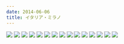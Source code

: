 ```yaml
---
date: 2014-06-06
title: イタリア・ミラノ
---
```


![](https://photos.smugmug.com/photos/i-vVjjGks/0/379d2f94/X2/i-vVjjGks-X2.jpg)
![](https://photos.smugmug.com/photos/i-wSWffbn/0/f142340c/X2/i-wSWffbn-X2.jpg)
![](https://photos.smugmug.com/photos/i-VCPX2tz/0/713acda7/X2/i-VCPX2tz-X2.jpg)
![](https://photos.smugmug.com/photos/i-tSHxWJD/0/dac23f61/X2/i-tSHxWJD-X2.jpg)
![](https://photos.smugmug.com/photos/i-Lv7N8d7/0/f38d4d96/X2/i-Lv7N8d7-X2.jpg)
![](https://photos.smugmug.com/photos/i-DcdjkpK/0/31efe65c/X2/i-DcdjkpK-X2.jpg)
![](https://photos.smugmug.com/photos/i-Lcc7FkT/0/fef34869/X2/i-Lcc7FkT-X2.jpg)
![](https://photos.smugmug.com/photos/i-2cMJtn8/0/6399abfa/X2/i-2cMJtn8-X2.jpg)
![](https://photos.smugmug.com/photos/i-ZdLcLxN/0/9afec02a/X2/i-ZdLcLxN-X2.jpg)
![](https://photos.smugmug.com/photos/i-cJr3hqw/0/2037246f/X2/i-cJr3hqw-X2.jpg)
![](https://photos.smugmug.com/photos/i-wzzmFdD/0/ed78ea08/X2/i-wzzmFdD-X2.jpg)
![](https://photos.smugmug.com/photos/i-JphqvMc/0/080c4c55/X2/i-JphqvMc-X2.jpg)
![](https://photos.smugmug.com/photos/i-KXnKmDs/0/3545472f/X2/i-KXnKmDs-X2.jpg)
![](https://photos.smugmug.com/photos/i-XnsVKTp/0/b396c3f3/X2/i-XnsVKTp-X2.jpg)
![](https://photos.smugmug.com/photos/i-DwcKZHm/0/e70e7ae5/X2/i-DwcKZHm-X2.jpg)
